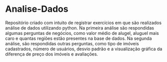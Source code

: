 # Analise-Dados
Repositório criado com intuito de registrar exercícios em que são realizados análise de dados utilizando python.
Na primeira análise são respondidas algumas perguntas de negócios, como valor médio de alugel, aluguel mais caro e quantas regiões estão presentes na base de dados.
Na segunda análise, são respondidas outras perguntas, como tipo de imóveis cadastrados, número de usuários, desvio padrão e a visualização gráfica da diferença de preço dos imóveis e avaliações.
